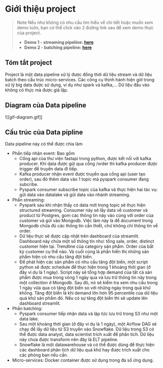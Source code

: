 # Giới thiệu project

> Note
> Nếu như không có nhu cầu tìm hiểu về chi tiết hoặc muốn xem demo luôn, bạn có thể click vào 2 đường link sau để xem demo thực của project.
> - **Demo 1 - streaming pipeline: [here](https://record-project.s3.ap-southeast-2.amazonaws.com/demo1-done.mp4)**
> - **Demo 2 - batching pipeline: [here](https://record-project.s3.ap-southeast-2.amazonaws.com/demo2-done.mp4)**

## Tóm tắt project
Project là một data pipeline xử lý được đồng thời dữ liệu stream và dữ liệu batch theo cấu trúc micro-services. Các công cụ thịnh hành hiện giờ trong xử lý big data được sử dụng, ví dụ như spark và kafka,... Dữ liệu đầu vào không có thực mà được giả lập.
## Diagram của Data pipeline
![[gif-diagram.gif]]

## Cấu trúc của Data pipline
Data pipeline này có thể được chia làm 
- Phần tiếp nhận event: 
	Bao gồm 
	- Cổng api của thư viện fastapi trong python, được kết nối với kafka producer. Khi data được gửi qua cổng /order thì kafka producer được trigger để truyền data đi tiếp.
	- Kafka producer nhận event được truyền qua cổng api (user tạo order), sau đó thêm data vào 1 topic mà pyspark consumer đang subcribe.
	- Pyspark consumer subscribe topic của kafka và thực hiện hai tác vụ: gửi data vào datalake và gửi data vào nhánh streaming.
- Phần streaming:
	- Pyspark sau khi nhận thấy có data mới trong topic sẽ thực hiện structured streaming. Consumer này sẽ lấy data về customer và product từ Postgres, gom các thông tin này vào cùng với order của customer và gửi vào Mongodb. Việc làm này là để document trong Mongodb chứa đủ các thông tin cần thiết, chứ không chỉ thông tin về order.
	- Dữ liệu thực sẽ được cập nhật trên dashboard của streamlit. Dashboard này chứa một số thông tin như: tổng sale, order, distinct customer hiện tại. Trendline của category sản phẩm. Order của bất kỳ customer cụ thể nào. Và cuối cùng là phần hiển thị những sản phẩm hiện có nhu cầu tăng đột biến.
	- Để phát hiện các sản phẩm có nhu cầu tăng đột biến, một script python sẽ được schedule để thực hiện trong 1 khoảng thời gian (ở đây ví dụ là 1 ngày). Script này sẽ tổng hợp demand của tất cả sản phẩm được mua trong vòng 1 ngày qua và lưu trữ thông tin này trong một collection ở Mongodb. Sau đó, nó sẽ kiểm tra xem nhu cầu trong 1 ngày vừa qua có tăng đột biến so với những ngày trong quá khứ không. Tăng đột biến là khi demand lớn hơn 95 percentile của dữ liệu quá khứ sản phẩm đó. Nếu có sự tăng đột biến thì sẽ update lên dashboard streamlit.
- Phần batching:
	- Pyspark consumer tiếp nhận data và lập tức lưu trữ trong S3 như một data lake. 
	- Sau một khoảng thời gian (ở đây ví dụ là 1 ngày), một Airflow DAG sẽ chạy để lấy dữ liệu từ S3 truyền vào Snowflake. Dữ liệu trong S3 có thể được data analyst, data scientist trích xuất để phân tích. Dữ liệu này chưa được transform nên đây là ELT pipeline.
	- Snowflake là một datawarehouse và có thể được dùng để thực hiện các dashboard phân tích dữ liệu quá khứ hay được trích xuất cho các phòng ban nếu cần.
- Micro-services:
	Docker container được sử dụng trong đa số ứng dụng.
